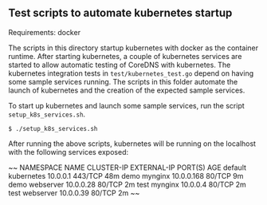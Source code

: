 ## Test scripts to automate kubernetes startup

Requirements:
	docker

The scripts in this directory startup kubernetes with docker as the container runtime.
After starting kubernetes, a couple of kubernetes services are started to allow automatic
testing of CoreDNS with kubernetes. The kubernetes integration tests in `test/kubernetes_test.go` depend on having some sample services running. The scripts in this folder
automate the launch of kubernetes and the creation of the expected sample services.

To start up kubernetes and launch some sample services,
run the script `setup_k8s_services.sh`.

~~~
$ ./setup_k8s_services.sh
~~~

After running the above scripts, kubernetes will be running on the localhost with the following services
exposed:

~~
NAMESPACE   NAME         CLUSTER-IP   EXTERNAL-IP   PORT(S)   AGE
default     kubernetes   10.0.0.1     <none>        443/TCP   48m
demo        mynginx      10.0.0.168   <none>        80/TCP    9m
demo        webserver    10.0.0.28    <none>        80/TCP    2m
test        mynginx      10.0.0.4     <none>        80/TCP    2m
test        webserver    10.0.0.39    <none>        80/TCP    2m
~~
